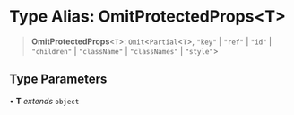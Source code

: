 # Type Alias: OmitProtectedProps\<T\>

> **OmitProtectedProps**\<`T`\>: `Omit`\<`Partial`\<`T`\>, `"key"` \| `"ref"` \| `"id"` \| `"children"` \| `"className"` \| `"classNames"` \| `"style"`\>

## Type Parameters

• **T** *extends* `object`
